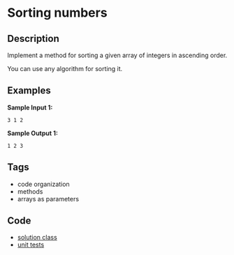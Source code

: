 # Sorting numbers

## Description
Implement a method for sorting a given array of integers in ascending order.

You can use any algorithm for sorting it.

## Examples
**Sample Input 1:**
```console
3 1 2
```

**Sample Output 1:**
```console
1 2 3
```

## Tags
- code organization
- methods
- arrays as parameters

## Code
- [solution class](./src/main/java/Solution.java)
- [unit tests](./src/test/java/SomeParamTest.java)